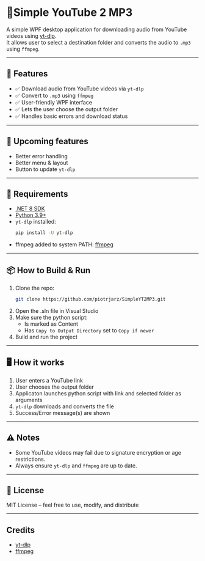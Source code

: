 # 🎵Simple YouTube 2 MP3

A simple WPF desktop application for downloading audio from YouTube videos using [yt-dlp](https://github.com/yt-dlp/yt-dlp).  
It allows user to select a destination folder and converts the audio to `.mp3` using `ffmpeg`.

---

## 🚀 Features

- ✅ Download audio from YouTube videos via `yt-dlp`
- ✅ Convert to `.mp3` using `ffmpeg`
- ✅ User-friendly WPF interface
- ✅ Lets the user choose the output folder
- ✅ Handles basic errors and download status

---
## 🔮 Upcoming features
- Better error handling
- Better menu & layout
- Button to update `yt-dlp`

---

## 🧰 Requirements

- [.NET 8 SDK](https://dotnet.microsoft.com/en-us/download)
- [Python 3.9+](https://www.python.org/)
- `yt-dlp` installed:
  ```bash
  pip install -U yt-dlp
  ```
- ffmpeg added to system PATH: [ffmpeg](https://ffmpeg.org/download.html)

---
## 📦 How to Build & Run
1. Clone the repo:
    ```bash
    git clone https://github.com/piotrjarz/SimpleYT2MP3.git
    ```
2. Open the .sln file in Visual Studio
3. Make sure the python script:
    - Is marked as Content
    - Has `Copy to Output Directory` set to `Copy if newer`
4. Build and run the project

---
## 🖥️ How it works
1. User enters a YouTube link
2. User chooses the output folder
3. Applicaton launches python script with link and selected folder as arguments
4. `yt-dlp` downloads and converts the file
5. Success/Error message(s) are shown

---
## ⚠️ Notes
* Some YouTube videos may fail due to signature encryption or age restrictions.
* Always ensure `yt-dlp` and `ffmpeg` are up to date.

---
## 📃 License
MIT License – feel free to use, modify, and distribute


---
## Credits
* [yt-dlp](https://github.com/yt-dlp/yt-dlp)
* [ffmpeg](https://ffmpeg.org/)
